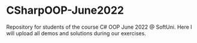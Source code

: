 # CSharpOOP-June2022
Repository for students of the course C# OOP June 2022 @ SoftUni. Here I will upload all demos and solutions during our exercises. 
